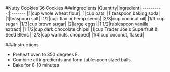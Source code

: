 #Nutty Cookies
36 Cookies
###Ingredients
|Quantity|Ingredient|
----------:|:-------
|1|cup whole wheat flour|
|1|cup oats|
|1|teaspoon baking soda|
|1|teaspoon salt|
|1/2|cup flax or hemp seeds|
|2/3|cup coconut oil|
|1/3|cup sugar|
|1/3|cup brown sugar|
|2|large eggs|
|1 1/2|tablespoon vanilla extract|
|1 1/2|cup dark chocolate chips|
|1|cup Trader Joe's Superfruit & Seed Blend|
|2/3|cup walnuts, chopped|
|1/4|cup coconut, flaked|

###Instructions

* Preheat oven to 350 degrees F.
* Combine all ingredients and form tablespoon sized balls.
* Bake for 8-10 minutes